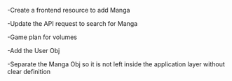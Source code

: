 -Create a frontend resource to add Manga

-Update the API request to search for Manga

-Game plan for volumes

-Add the User Obj

-Separate the Manga Obj so it is not left inside the application layer without clear definition
